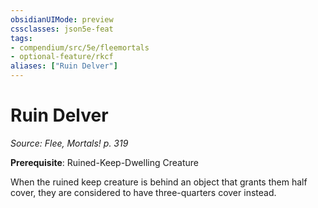 ```yaml
---
obsidianUIMode: preview
cssclasses: json5e-feat
tags:
- compendium/src/5e/fleemortals
- optional-feature/rkcf
aliases: ["Ruin Delver"]
---
```

# Ruin Delver
*Source: Flee, Mortals! p. 319*  

**Prerequisite**: Ruined-Keep-Dwelling Creature

When the ruined keep creature is behind an object that grants them half cover, they are considered to have three-quarters cover instead.